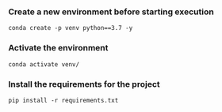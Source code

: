 ### Create a new environment before starting execution
```
conda create -p venv python==3.7 -y
```

### Activate the environment
```
conda activate venv/
```

### Install the requirements for the project
```
pip install -r requirements.txt
```
